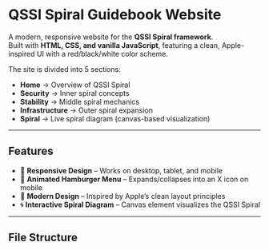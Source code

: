 # QSSI Spiral Guidebook Website

A modern, responsive website for the **QSSI Spiral framework**.  
Built with **HTML, CSS, and vanilla JavaScript**, featuring a clean, Apple-inspired UI with a red/black/white color scheme.  

The site is divided into 5 sections:  

- **Home** → Overview of QSSI Spiral  
- **Security** → Inner spiral concepts  
- **Stability** → Middle spiral mechanics  
- **Infrastructure** → Outer spiral expansion  
- **Spiral** → Live spiral diagram (canvas-based visualization)  

---

## Features

- 📱 **Responsive Design** – Works on desktop, tablet, and mobile  
- 🍔 **Animated Hamburger Menu** – Expands/collapses into an X icon on mobile  
- 🎨 **Modern Design** – Inspired by Apple’s clean layout principles  
- 🌀 **Interactive Spiral Diagram** – Canvas element visualizes the QSSI Spiral  

---

## File Structure

